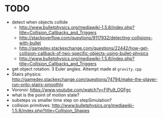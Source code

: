 # TODO

- detect when objects collide
    - http://www.bulletphysics.org/mediawiki-1.5.8/index.php?title=Collision_Callbacks_and_Triggers
    - http://stackoverflow.com/questions/9117932/detecting-collisions-with-bullet
    - http://gamedev.stackexchange.com/questions/22442/how-get-collision-callback-of-two-specific-objects-using-bullet-physics
    - http://www.bulletphysics.org/mediawiki-1.5.8/index.php?title=Collision_Callbacks_and_Triggers
- get object rotation: 3 Euler angles. Attempt made at `gravity.cpp`
- Stairs physics: http://gamedev.stackexchange.com/questions/74794/make-the-player-run-onto-stairs-smoothly
- Voronoi: https://www.youtube.com/watch?v=FIPu9_OGFgc
- what is the point of motion state?
- substeps vs smaller time step on stepSimulation?
-   collision primitives: http://www.bulletphysics.org/mediawiki-1.5.8/index.php?title=Collision_Shapes
